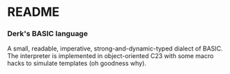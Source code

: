 # README

### Derk's BASIC language
A small, readable, imperative, strong-and-dynamic-typed dialect of BASIC. The interpreter is implemented in object-oriented C23 with some macro hacks to simulate templates (oh goodness why).
